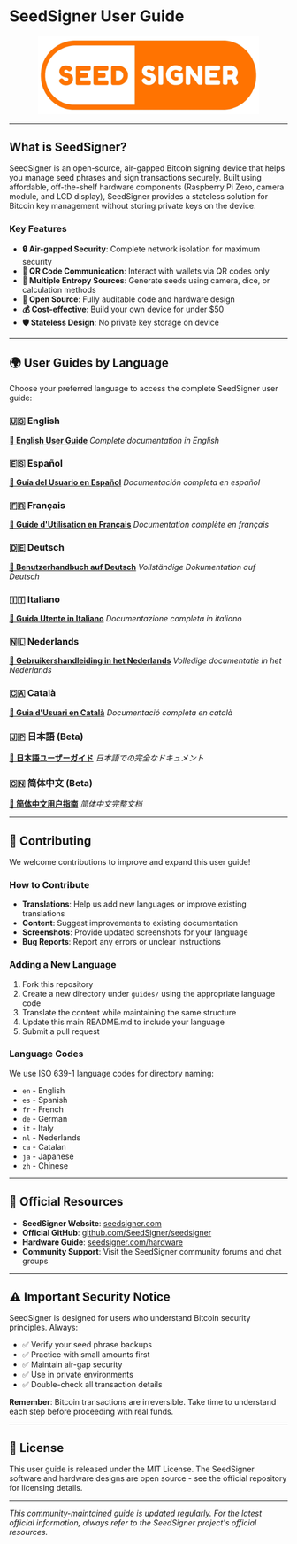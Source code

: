 # SeedSigner User Guide

<div align="center">
  <img src="/guides/en/images/SeedSigner_Logo.png" alt="SeedSigner Logo" width="400"/>
</div>

---

## What is SeedSigner?

SeedSigner is an open-source, air-gapped Bitcoin signing device that helps you manage seed phrases and sign transactions securely. Built using affordable, off-the-shelf hardware components (Raspberry Pi Zero, camera module, and LCD display), SeedSigner provides a stateless solution for Bitcoin key management without storing private keys on the device.

### Key Features

- **🔒 Air-gapped Security**: Complete network isolation for maximum security
- **📱 QR Code Communication**: Interact with wallets via QR codes only
- **🎲 Multiple Entropy Sources**: Generate seeds using camera, dice, or calculation methods
- **🔧 Open Source**: Fully auditable code and hardware design
- **💰 Cost-effective**: Build your own device for under $50
- **🛡️ Stateless Design**: No private key storage on device

---

## 🌍 User Guides by Language

Choose your preferred language to access the complete SeedSigner user guide:

### 🇺🇸 English
**[📖 English User Guide](/guides/en/README_en.md)**
*Complete documentation in English*

### 🇪🇸 Español
**[📖 Guía del Usuario en Español](/guides/es/README_es.md)**
*Documentación completa en español*

### 🇫🇷 Français
**[📖 Guide d'Utilisation en Français](/guides/fr/README.md)**
*Documentation complète en français*

### 🇩🇪 Deutsch
**[📖 Benutzerhandbuch auf Deutsch](/guides/de/README.md)**
*Vollständige Dokumentation auf Deutsch*

### 🇮🇹 Italiano
**[📖 Guida Utente in Italiano](/guides/it/README.md)**
*Documentazione completa in italiano*

### 🇳🇱 Nederlands
**[📖 Gebruikershandleiding in het Nederlands](/guides/nl/README.md)**
*Volledige documentatie in het Nederlands*

### ​🇨​​🇦​ Català
**[📖 Guia d'Usuari en Català](/guides/ca/README.md)**
*Documentació completa en català*

### 🇯🇵 日本語 (Beta)
**[📖 日本語ユーザーガイド](/guides/ja/README.md)**
*日本語での完全なドキュメント*

### 🇨🇳 简体中文 (Beta)
**[📖 简体中文用户指南](/guides/zh/README.md)**
*简体中文完整文档*

---

## 🤝 Contributing

We welcome contributions to improve and expand this user guide!

### How to Contribute

- **Translations**: Help us add new languages or improve existing translations
- **Content**: Suggest improvements to existing documentation
- **Screenshots**: Provide updated screenshots for your language
- **Bug Reports**: Report any errors or unclear instructions

### Adding a New Language

1. Fork this repository
2. Create a new directory under `guides/` using the appropriate language code
3. Translate the content while maintaining the same structure
4. Update this main README.md to include your language
5. Submit a pull request

### Language Codes

We use ISO 639-1 language codes for directory naming:
- `en` - English
- `es` - Spanish
- `fr` - French
- `de` - German
- `it` - Italy
- `nl` - Nederlands
- `ca` - Catalan
- `ja` - Japanese
- `zh` - Chinese

---

## 🔗 Official Resources

- **SeedSigner Website**: [seedsigner.com](https://seedsigner.com/)
- **Official GitHub**: [github.com/SeedSigner/seedsigner](https://github.com/SeedSigner/seedsigner)
- **Hardware Guide**: [seedsigner.com/hardware](https://seedsigner.com/hardware/)
- **Community Support**: Visit the SeedSigner community forums and chat groups

---

## ⚠️ Important Security Notice

SeedSigner is designed for users who understand Bitcoin security principles. Always:

- ✅ Verify your seed phrase backups
- ✅ Practice with small amounts first
- ✅ Maintain air-gap security
- ✅ Use in private environments
- ✅ Double-check all transaction details

**Remember**: Bitcoin transactions are irreversible. Take time to understand each step before proceeding with real funds.

---

## 📄 License

This user guide is released under the MIT License. The SeedSigner software and hardware designs are open source - see the official repository for licensing details.

---

*This community-maintained guide is updated regularly. For the latest official information, always refer to the SeedSigner project's official resources.*
